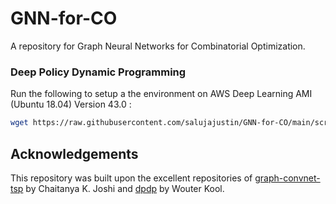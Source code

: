 # GNN-for-CO

A repository for Graph Neural Networks for Combinatorial Optimization.



### Deep Policy Dynamic Programming

Run the following to setup a the environment on AWS Deep Learning AMI (Ubuntu 18.04) Version 43.0 : 
```bash
wget https://raw.githubusercontent.com/salujajustin/GNN-for-CO/main/scripts/dpdp-setup.sh
```


## Acknowledgements
This repository was built upon the excellent repositories of [graph-convnet-tsp](https://github.com/chaitjo/graph-convnet-tsp) by Chaitanya K. Joshi and [dpdp](https://github.com/wouterkool/dpdp) by Wouter Kool.
